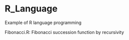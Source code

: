 # R_Language
Example of R language programming

Fibonacci.R: Fibonacci succession function by recursivity
